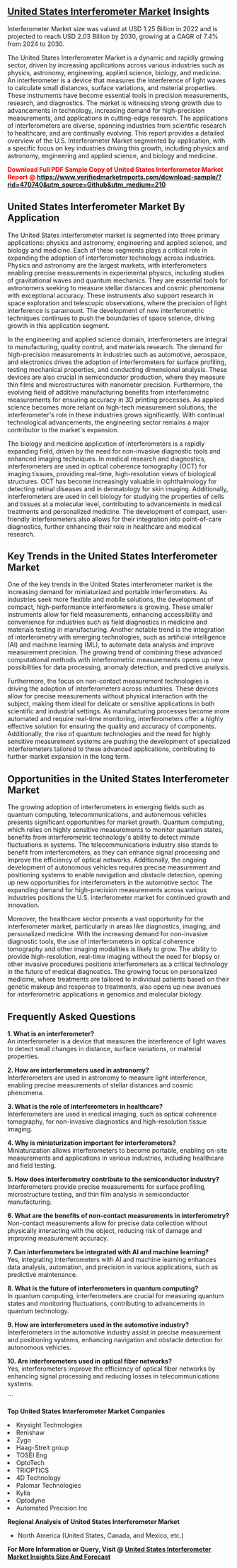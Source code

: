 <h2><a href="https://www.verifiedmarketreports.com/download-sample/?rid=470740&amp;utm_source=Github&amp;utm_medium=210" target="_blank">United States Interferometer Market</a> Insights</h2><p>Interferometer Market size was valued at USD 1.25 Billion in 2022 and is projected to reach USD 2.03 Billion by 2030, growing at a CAGR of 7.4% from 2024 to 2030.</p><p><p>The United States Interferometer Market is a dynamic and rapidly growing sector, driven by increasing applications across various industries such as physics, astronomy, engineering, applied science, biology, and medicine. An interferometer is a device that measures the interference of light waves to calculate small distances, surface variations, and material properties. These instruments have become essential tools in precision measurements, research, and diagnostics. The market is witnessing strong growth due to advancements in technology, increasing demand for high-precision measurements, and applications in cutting-edge research. The applications of interferometers are diverse, spanning industries from scientific research to healthcare, and are continually evolving. This report provides a detailed overview of the U.S. Interferometer Market segmented by application, with a specific focus on key industries driving this growth, including physics and astronomy, engineering and applied science, and biology and medicine. <strong><p><span class=""><span style="color: #ff0000;"><strong>Download Full PDF Sample Copy of United States Interferometer Market Report</strong> @ </span><a href="https://www.verifiedmarketreports.com/download-sample/?rid=470740&amp;utm_source=Github&amp;utm_medium=210" target="_blank">https://www.verifiedmarketreports.com/download-sample/?rid=470740&amp;utm_source=Github&amp;utm_medium=210</a></span></p></strong></p><h2>United States Interferometer Market By Application</h2><p>The United States interferometer market is segmented into three primary applications: physics and astronomy, engineering and applied science, and biology and medicine. Each of these segments plays a critical role in expanding the adoption of interferometer technology across industries. Physics and astronomy are the largest markets, with interferometers enabling precise measurements in experimental physics, including studies of gravitational waves and quantum mechanics. They are essential tools for astronomers seeking to measure stellar distances and cosmic phenomena with exceptional accuracy. These instruments also support research in space exploration and telescopic observations, where the precision of light interference is paramount. The development of new interferometric techniques continues to push the boundaries of space science, driving growth in this application segment.<p>In the engineering and applied science domain, interferometers are integral to manufacturing, quality control, and materials research. The demand for high-precision measurements in industries such as automotive, aerospace, and electronics drives the adoption of interferometers for surface profiling, testing mechanical properties, and conducting dimensional analysis. These devices are also crucial in semiconductor production, where they measure thin films and microstructures with nanometer precision. Furthermore, the evolving field of additive manufacturing benefits from interferometric measurements for ensuring accuracy in 3D printing processes. As applied science becomes more reliant on high-tech measurement solutions, the interferometer's role in these industries grows significantly. With continual technological advancements, the engineering sector remains a major contributor to the market's expansion.<p>The biology and medicine application of interferometers is a rapidly expanding field, driven by the need for non-invasive diagnostic tools and enhanced imaging techniques. In medical research and diagnostics, interferometers are used in optical coherence tomography (OCT) for imaging tissues, providing real-time, high-resolution views of biological structures. OCT has become increasingly valuable in ophthalmology for detecting retinal diseases and in dermatology for skin imaging. Additionally, interferometers are used in cell biology for studying the properties of cells and tissues at a molecular level, contributing to advancements in medical treatments and personalized medicine. The development of compact, user-friendly interferometers also allows for their integration into point-of-care diagnostics, further enhancing their role in healthcare and medical research.<h2>Key Trends in the United States Interferometer Market</h2><p>One of the key trends in the United States interferometer market is the increasing demand for miniaturized and portable interferometers. As industries seek more flexible and mobile solutions, the development of compact, high-performance interferometers is growing. These smaller instruments allow for field measurements, enhancing accessibility and convenience for industries such as field diagnostics in medicine and materials testing in manufacturing. Another notable trend is the integration of interferometry with emerging technologies, such as artificial intelligence (AI) and machine learning (ML), to automate data analysis and improve measurement precision. The growing trend of combining these advanced computational methods with interferometric measurements opens up new possibilities for data processing, anomaly detection, and predictive analysis.<p>Furthermore, the focus on non-contact measurement technologies is driving the adoption of interferometers across industries. These devices allow for precise measurements without physical interaction with the subject, making them ideal for delicate or sensitive applications in both scientific and industrial settings. As manufacturing processes become more automated and require real-time monitoring, interferometers offer a highly effective solution for ensuring the quality and accuracy of components. Additionally, the rise of quantum technologies and the need for highly sensitive measurement systems are pushing the development of specialized interferometers tailored to these advanced applications, contributing to further market expansion in the long term.<h2>Opportunities in the United States Interferometer Market</h2><p>The growing adoption of interferometers in emerging fields such as quantum computing, telecommunications, and autonomous vehicles presents significant opportunities for market growth. Quantum computing, which relies on highly sensitive measurements to monitor quantum states, benefits from interferometric technology's ability to detect minute fluctuations in systems. The telecommunications industry also stands to benefit from interferometers, as they can enhance signal processing and improve the efficiency of optical networks. Additionally, the ongoing development of autonomous vehicles requires precise measurement and positioning systems to enable navigation and obstacle detection, opening up new opportunities for interferometers in the automotive sector. The expanding demand for high-precision measurements across various industries positions the U.S. interferometer market for continued growth and innovation.<p>Moreover, the healthcare sector presents a vast opportunity for the interferometer market, particularly in areas like diagnostics, imaging, and personalized medicine. With the increasing demand for non-invasive diagnostic tools, the use of interferometers in optical coherence tomography and other imaging modalities is likely to grow. The ability to provide high-resolution, real-time imaging without the need for biopsy or other invasive procedures positions interferometers as a critical technology in the future of medical diagnostics. The growing focus on personalized medicine, where treatments are tailored to individual patients based on their genetic makeup and response to treatments, also opens up new avenues for interferometric applications in genomics and molecular biology.<h2>Frequently Asked Questions</h2><p><strong>1. What is an interferometer?</strong><br> An interferometer is a device that measures the interference of light waves to detect small changes in distance, surface variations, or material properties.</p><p><strong>2. How are interferometers used in astronomy?</strong><br> Interferometers are used in astronomy to measure light interference, enabling precise measurements of stellar distances and cosmic phenomena.</p><p><strong>3. What is the role of interferometers in healthcare?</strong><br> Interferometers are used in medical imaging, such as optical coherence tomography, for non-invasive diagnostics and high-resolution tissue imaging.</p><p><strong>4. Why is miniaturization important for interferometers?</strong><br> Miniaturization allows interferometers to become portable, enabling on-site measurements and applications in various industries, including healthcare and field testing.</p><p><strong>5. How does interferometry contribute to the semiconductor industry?</strong><br> Interferometers provide precise measurements for surface profiling, microstructure testing, and thin film analysis in semiconductor manufacturing.</p><p><strong>6. What are the benefits of non-contact measurements in interferometry?</strong><br> Non-contact measurements allow for precise data collection without physically interacting with the object, reducing risk of damage and improving measurement accuracy.</p><p><strong>7. Can interferometers be integrated with AI and machine learning?</strong><br> Yes, integrating interferometers with AI and machine learning enhances data analysis, automation, and precision in various applications, such as predictive maintenance.</p><p><strong>8. What is the future of interferometers in quantum computing?</strong><br> In quantum computing, interferometers are crucial for measuring quantum states and monitoring fluctuations, contributing to advancements in quantum technology.</p><p><strong>9. How are interferometers used in the automotive industry?</strong><br> Interferometers in the automotive industry assist in precise measurement and positioning systems, enhancing navigation and obstacle detection for autonomous vehicles.</p><p><strong>10. Are interferometers used in optical fiber networks?</strong><br> Yes, interferometers improve the efficiency of optical fiber networks by enhancing signal processing and reducing losses in telecommunications systems.</p>```</p><p><strong>Top United States Interferometer Market Companies</strong></p><div data-test-id=""><p><li>Keysight Technologies</li><li> Renishaw</li><li> Zygo</li><li> Haag-Streit group</li><li> TOSEI Eng</li><li> OptoTech</li><li> TRIOPTICS</li><li> 4D Technology</li><li> Palomar Technologies</li><li> Kylia</li><li> Optodyne</li><li> Automated Precision Inc</li></p><div><strong>Regional Analysis of&nbsp;United States Interferometer Market</strong></div><ul><li dir="ltr"><p dir="ltr">North America&nbsp;(United States, Canada, and Mexico, etc.)</p></li></ul><p><strong>For More Information or Query, Visit @&nbsp;</strong><strong><a href="https://www.verifiedmarketreports.com/product/interferometer-market/?utm_source=Github&amp;utm_medium=210" target="_blank">United States Interferometer Market Insights Size And Forecast</a></strong></p></div>
